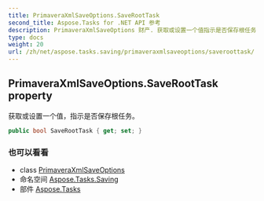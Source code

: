 ```yaml
---
title: PrimaveraXmlSaveOptions.SaveRootTask
second_title: Aspose.Tasks for .NET API 参考
description: PrimaveraXmlSaveOptions 财产. 获取或设置一个值指示是否保存根任务
type: docs
weight: 20
url: /zh/net/aspose.tasks.saving/primaveraxmlsaveoptions/saveroottask/
---
```

## PrimaveraXmlSaveOptions.SaveRootTask property

获取或设置一个值，指示是否保存根任务。

```csharp
public bool SaveRootTask { get; set; }
```

### 也可以看看

* class [PrimaveraXmlSaveOptions](../)
* 命名空间 [Aspose.Tasks.Saving](../../primaveraxmlsaveoptions/)
* 部件 [Aspose.Tasks](../../../)



